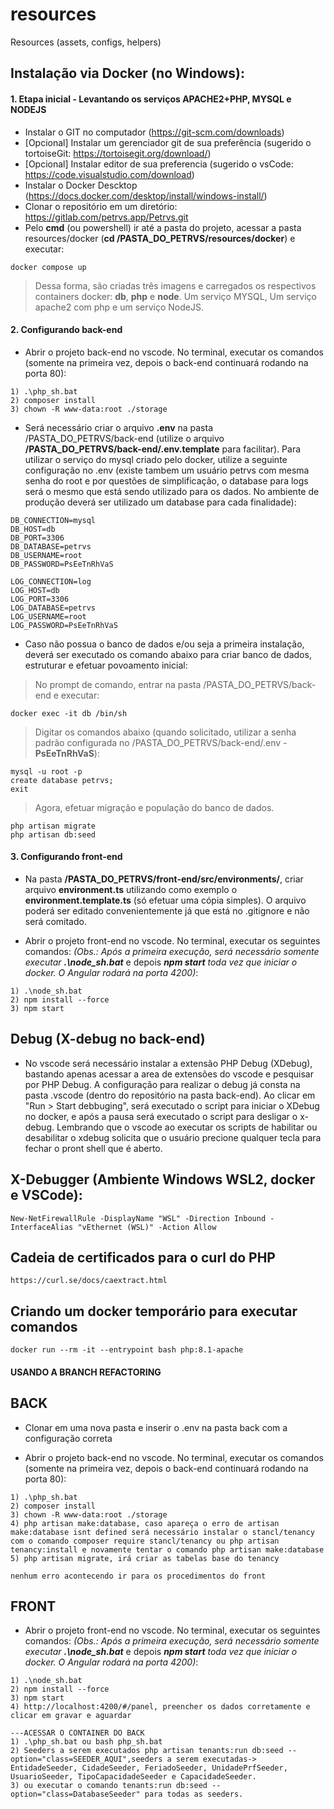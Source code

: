 # resources
Resources (assets, configs, helpers)

## Instalação via Docker (no Windows):

#### 1. Etapa inicial - Levantando os serviços APACHE2+PHP, MYSQL e NODEJS
- Instalar o GIT no computador (https://git-scm.com/downloads)
- [Opcional] Instalar um gerenciador git de sua preferência (sugerido o tortoiseGit: https://tortoisegit.org/download/)
- [Opcional] Instalar editor de sua preferencia (sugerido o vsCode: https://code.visualstudio.com/download)
- Instalar o Docker Descktop (https://docs.docker.com/desktop/install/windows-install/)
- Clonar o repositório em um diretório: https://gitlab.com/petrvs.app/Petrvs.git
- Pelo **cmd** (ou powershell) ir até a pasta do projeto, acessar a pasta resources/docker (**cd /PASTA_DO_PETRVS/resources/docker**) e executar: 
```
docker compose up
```
> Dessa forma, são criadas três imagens e carregados os respectivos containers docker: **db**, **php** e **node**. Um serviço MYSQL, Um serviço apache2 com php e um serviço NodeJS.

#### 2. Configurando back-end

- Abrir o projeto back-end no vscode. No terminal, executar os comandos (somente na primeira vez, depois o back-end continuará rodando na porta 80): 
```
1) .\php_sh.bat
2) composer install
3) chown -R www-data:root ./storage
```

- Será necessário criar o arquivo **.env** na pasta /PASTA_DO_PETRVS/back-end (utilize o arquivo **/PASTA_DO_PETRVS/back-end/.env.template** para facilitar). Para utilizar o serviço do mysql criado pelo docker, utilize a seguinte configuração no .env (existe tambem um usuário petrvs com mesma senha do root e por questões de simplificação, o database para logs será o mesmo que está sendo utilizado para os dados. No ambiente de produção deverá ser utilizado um database para cada finalidade):
```
DB_CONNECTION=mysql
DB_HOST=db
DB_PORT=3306
DB_DATABASE=petrvs
DB_USERNAME=root
DB_PASSWORD=PsEeTnRhVaS

LOG_CONNECTION=log
LOG_HOST=db
LOG_PORT=3306
LOG_DATABASE=petrvs
LOG_USERNAME=root
LOG_PASSWORD=PsEeTnRhVaS
```

- Caso não possua o banco de dados e/ou seja a primeira instalação, deverá ser executado os comando abaixo para criar banco de dados, estruturar e efetuar povoamento inicial:

>No prompt de comando, entrar na pasta /PASTA_DO_PETRVS/back-end e executar:
```
docker exec -it db /bin/sh
```
>Digitar os comandos abaixo (quando solicitado, utilizar a senha padrão configurada no /PASTA_DO_PETRVS/back-end/.env - **PsEeTnRhVaS**):
```
mysql -u root -p
create database petrvs;
exit
```
>Agora, efetuar migração e população do banco de dados.
```
php artisan migrate
php artisan db:seed
```

#### 3. Configurando front-end
- Na pasta **/PASTA_DO_PETRVS/front-end/src/environments/**, criar arquivo **environment.ts** utilizando como exemplo o **environment.template.ts** (só efetuar uma cópia simples). O arquivo poderá ser editado convenientemente já que está no .gitignore e não será comitado.

- Abrir o projeto front-end no vscode. No terminal, executar os seguintes comandos: 
*(Obs.: Após a primeira execução, será necessário somente executar* ***.\node_sh.bat*** e depois ***npm start*** *toda vez que iniciar o docker. O Angular rodará na porta 4200)*:
```
1) .\node_sh.bat
2) npm install --force
3) npm start
```

## Debug (X-debug no back-end)

- No vscode será necessário instalar a extensão PHP Debug (XDebug), bastando apenas acessar a area de extensões do vscode e pesquisar por PHP Debug. A configuração para realizar o debug já consta na pasta .vscode (dentro do repositório na pasta back-end). Ao clicar em "Run > Start debbuging", será executado o script para iniciar o XDebug no docker, e após a pausa será executado o script para desligar o x-debug. Lembrando que o vscode ao executar os scripts de habilitar ou desabilitar o xdebug solicita que o usuário precione qualquer tecla para fechar o pront shell que é aberto. 

## X-Debugger (Ambiente Windows WSL2, docker e VSCode):
```
New-NetFirewallRule -DisplayName "WSL" -Direction Inbound -InterfaceAlias "vEthernet (WSL)" -Action Allow
```

## Cadeia de certificados para o curl do PHP
```
https://curl.se/docs/caextract.html
```

## Criando um docker temporário para executar comandos
```
docker run --rm -it --entrypoint bash php:8.1-apache
```

#### USANDO A BRANCH REFACTORING

## BACK
- Clonar em uma nova pasta e inserir o .env na pasta back com a configuração correta

- Abrir o projeto back-end no vscode. No terminal, executar os comandos (somente na primeira vez, depois o back-end continuará rodando na porta 80): 
```
1) .\php_sh.bat
2) composer install
3) chown -R www-data:root ./storage
4) php artisan make:database, caso apareça o erro de artisan make:database isnt defined será necessário instalar o stancl/tenancy com o comando composer require stancl/tenancy ou php artisan tenancy:install e novamente tentar o comando php artisan make:database
5) php artisan migrate, irá criar as tabelas base do tenancy

nenhum erro acontecendo ir para os procedimentos do front
```
## FRONT

- Abrir o projeto front-end no vscode. No terminal, executar os seguintes comandos: 
*(Obs.: Após a primeira execução, será necessário somente executar* ***.\node_sh.bat*** e depois ***npm start*** *toda vez que iniciar o docker. O Angular rodará na porta 4200)*:
```
1) .\node_sh.bat
2) npm install --force
3) npm start
4) http://localhost:4200/#/panel, preencher os dados corretamente e clicar em gravar e aguardar

---ACESSAR O CONTAINER DO BACK
1) .\php_sh.bat ou bash php_sh.bat
2) Seeders a serem executados php artisan tenants:run db:seed --option="class=SEEDER_AQUI",seeders a serem executadas-> EntidadeSeeder, CidadeSeeder, FeriadoSeeder, UnidadePrfSeeder, UsuarioSeeder, TipoCapacidadeSeeder e CapacidadeSeeder.
3) ou executar o comando tenants:run db:seed --option="class=DatabaseSeeder" para todas as seeders.

```